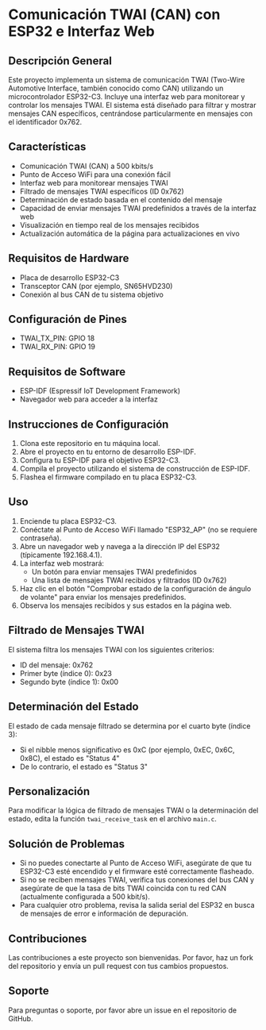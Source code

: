 # Comunicación TWAI (CAN) con ESP32 e Interfaz Web

## Descripción General

Este proyecto implementa un sistema de comunicación TWAI (Two-Wire Automotive Interface, también conocido como CAN) utilizando un microcontrolador ESP32-C3. Incluye una interfaz web para monitorear y controlar los mensajes TWAI. El sistema está diseñado para filtrar y mostrar mensajes CAN específicos, centrándose particularmente en mensajes con el identificador 0x762.

## Características

- Comunicación TWAI (CAN) a 500 kbits/s
- Punto de Acceso WiFi para una conexión fácil
- Interfaz web para monitorear mensajes TWAI
- Filtrado de mensajes TWAI específicos (ID 0x762)
- Determinación de estado basada en el contenido del mensaje
- Capacidad de enviar mensajes TWAI predefinidos a través de la interfaz web
- Visualización en tiempo real de los mensajes recibidos
- Actualización automática de la página para actualizaciones en vivo

## Requisitos de Hardware

- Placa de desarrollo ESP32-C3
- Transceptor CAN (por ejemplo, SN65HVD230)
- Conexión al bus CAN de tu sistema objetivo

## Configuración de Pines

- TWAI_TX_PIN: GPIO 18
- TWAI_RX_PIN: GPIO 19

## Requisitos de Software

- ESP-IDF (Espressif IoT Development Framework)
- Navegador web para acceder a la interfaz

## Instrucciones de Configuración

1. Clona este repositorio en tu máquina local.
2. Abre el proyecto en tu entorno de desarrollo ESP-IDF.
3. Configura tu ESP-IDF para el objetivo ESP32-C3.
4. Compila el proyecto utilizando el sistema de construcción de ESP-IDF.
5. Flashea el firmware compilado en tu placa ESP32-C3.

## Uso

1. Enciende tu placa ESP32-C3.
2. Conéctate al Punto de Acceso WiFi llamado "ESP32_AP" (no se requiere contraseña).
3. Abre un navegador web y navega a la dirección IP del ESP32 (típicamente 192.168.4.1).
4. La interfaz web mostrará:
   - Un botón para enviar mensajes TWAI predefinidos
   - Una lista de mensajes TWAI recibidos y filtrados (ID 0x762)
5. Haz clic en el botón "Comprobar estado de la configuración de ángulo de volante" para enviar los mensajes predefinidos.
6. Observa los mensajes recibidos y sus estados en la página web.

## Filtrado de Mensajes TWAI

El sistema filtra los mensajes TWAI con los siguientes criterios:
- ID del mensaje: 0x762
- Primer byte (índice 0): 0x23
- Segundo byte (índice 1): 0x00

## Determinación del Estado

El estado de cada mensaje filtrado se determina por el cuarto byte (índice 3):
- Si el nibble menos significativo es 0xC (por ejemplo, 0xEC, 0x6C, 0x8C), el estado es "Status 4"
- De lo contrario, el estado es "Status 3"

## Personalización

Para modificar la lógica de filtrado de mensajes TWAI o la determinación del estado, edita la función `twai_receive_task` en el archivo `main.c`.

## Solución de Problemas

- Si no puedes conectarte al Punto de Acceso WiFi, asegúrate de que tu ESP32-C3 esté encendido y el firmware esté correctamente flasheado.
- Si no se reciben mensajes TWAI, verifica tus conexiones del bus CAN y asegúrate de que la tasa de bits TWAI coincida con tu red CAN (actualmente configurada a 500 kbit/s).
- Para cualquier otro problema, revisa la salida serial del ESP32 en busca de mensajes de error e información de depuración.


## Contribuciones

Las contribuciones a este proyecto son bienvenidas. Por favor, haz un fork del repositorio y envía un pull request con tus cambios propuestos.

## Soporte

Para preguntas o soporte, por favor abre un issue en el repositorio de GitHub.